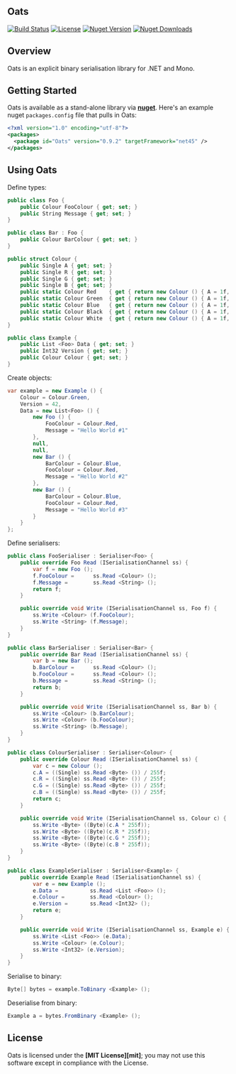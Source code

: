 ## Oats

[![Build Status](https://travis-ci.org/sungiant/oats.png?branch=master)][travis]
[![License](https://img.shields.io/github/license/sungiant/oats)][license]
[![Nuget Version](https://img.shields.io/nuget/v/Oats.svg)][nuget]
[![Nuget Downloads](https://img.shields.io/nuget/dt/Oats)][nuget]

## Overview

Oats is an explicit binary serialisation library for .NET and Mono.

## Getting Started

Oats is available as a stand-alone library via **[nuget][nuget]**.  Here's an example nuget `packages.config` file that pulls in Oats:

```xml
<?xml version="1.0" encoding="utf-8"?>
<packages>
  <package id="Oats" version="0.9.2" targetFramework="net45" />
</packages>
```

## Using Oats

Define types:

```cs
public class Foo {
    public Colour FooColour { get; set; }
    public String Message { get; set; }
}

public class Bar : Foo {
    public Colour BarColour { get; set; }
}

public struct Colour {
    public Single A { get; set; }
    public Single R { get; set; }
    public Single G { get; set; }
    public Single B { get; set; }
    public static Colour Red    { get { return new Colour () { A = 1f, R = 1f, G = 0f, B = 0f }; } }
    public static Colour Green  { get { return new Colour () { A = 1f, R = 0f, G = 1f, B = 0f }; } }
    public static Colour Blue   { get { return new Colour () { A = 1f, R = 0f, G = 0f, B = 1f }; } }
    public static Colour Black  { get { return new Colour () { A = 1f, R = 0f, G = 0f, B = 0f }; } }
    public static Colour White  { get { return new Colour () { A = 1f, R = 1f, G = 1f, B = 1f }; } }
}

public class Example {
    public List <Foo> Data { get; set; }
    public Int32 Version { get; set; }
    public Colour Colour { get; set; }
}
```

Create objects:

```cs
var example = new Example () {
    Colour = Colour.Green,
    Version = 42,
    Data = new List<Foo> () {
        new Foo () {
            FooColour = Colour.Red,
            Message = "Hello World #1"
        },
        null,
        null,
        new Bar () {
            BarColour = Colour.Blue,
            FooColour = Colour.Red,
            Message = "Hello World #2"
        },
        new Bar () {
            BarColour = Colour.Blue,
            FooColour = Colour.Red,
            Message = "Hello World #3"
        }
    }
};
```

Define serialisers:

```cs
public class FooSerialiser : Serialiser<Foo> {
    public override Foo Read (ISerialisationChannel ss) {
        var f = new Foo ();
        f.FooColour =      ss.Read <Colour> ();
        f.Message =        ss.Read <String> ();
        return f;
    }

    public override void Write (ISerialisationChannel ss, Foo f) {
        ss.Write <Colour> (f.FooColour);
        ss.Write <String> (f.Message);
    }
}

public class BarSerialiser : Serialiser<Bar> {
    public override Bar Read (ISerialisationChannel ss) {
        var b = new Bar ();
        b.BarColour =      ss.Read <Colour> ();
        b.FooColour =      ss.Read <Colour> ();
        b.Message =        ss.Read <String> ();
        return b;
    }

    public override void Write (ISerialisationChannel ss, Bar b) {
        ss.Write <Colour> (b.BarColour);
        ss.Write <Colour> (b.FooColour);
        ss.Write <String> (b.Message);
    }
}

public class ColourSerialiser : Serialiser<Colour> {
    public override Colour Read (ISerialisationChannel ss) {
        var c = new Colour ();
        c.A = ((Single) ss.Read <Byte> ()) / 255f;
        c.R = ((Single) ss.Read <Byte> ()) / 255f;
        c.G = ((Single) ss.Read <Byte> ()) / 255f;
        c.B = ((Single) ss.Read <Byte> ()) / 255f;
        return c;
    }

    public override void Write (ISerialisationChannel ss, Colour c) {
        ss.Write <Byte> ((Byte)(c.A * 255f));
        ss.Write <Byte> ((Byte)(c.R * 255f));
        ss.Write <Byte> ((Byte)(c.G * 255f));
        ss.Write <Byte> ((Byte)(c.B * 255f));
    }
}

public class ExampleSerialiser : Serialiser<Example> {
    public override Example Read (ISerialisationChannel ss) {
        var e = new Example ();
        e.Data =          ss.Read <List <Foo>> ();
        e.Colour =        ss.Read <Colour> ();
        e.Version =       ss.Read <Int32> ();
        return e;
    }

    public override void Write (ISerialisationChannel ss, Example e) {
        ss.Write <List <Foo>> (e.Data);
        ss.Write <Colour> (e.Colour);
        ss.Write <Int32> (e.Version);
    }
}
```

Serialise to binary:

```cs
Byte[] bytes = example.ToBinary <Example> ();
```

Deserialise from binary:

```cs
Example a = bytes.FromBinary <Example> ();
```


## License

Oats is licensed under the **[MIT License][mit]**; you may not use this software except in compliance with the License.

[license]: https://raw.githubusercontent.com/sungiant/oats/master/LICENSE
[nuget]: https://www.nuget.org/packages/Oats/
[travis]: https://travis-ci.org/sungiant/oats
